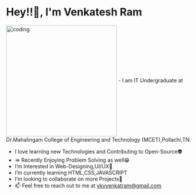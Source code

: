<h1 align="left">Hey!!👋, I'm Venkatesh Ram </h1> 
<img align="center"  right="50px" alt="coding" width="300" height="300" src="https://media.giphy.com/media/AceKHfcUrqauQ/giphy.gif">
- I am IT Undergraduate at Dr.Mahalingam College of Engineering and Technology (MCET),Pollachi,TN.

- I love learning new Technologies and Contributing to Open-Source👽
- => Recently Enjoying Problem Solving as well😁
- I’m Interested in Web-Designing,UI/UX🤖
- I’m currently learning HTML,CSS,JAVASCRIPT 
- I’m looking to collaborate on more Projects🤗
- 📫 Feel free to reach out to me at vkvvenkatram@gmail.com

<!---
Venkatlm10/Venkatlm10 is a ✨ special ✨ repository because its `README.md` (this file) appears on your GitHub profile.
You can click the Preview link to take a look at your changes.
--->
